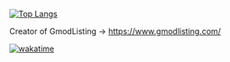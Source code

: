 
[![Top Langs](https://github-readme-stats.vercel.app/api/top-langs/?username=nykez&count_private=true&theme=dark&show_icons=true&layout=compact)](https://github.com/nykez)

Creator of GmodListing -> https://www.gmodlisting.com/

[![wakatime](https://wakatime.com/badge/user/c030108c-dac7-4cc4-ab67-90d5800e8c28.svg)](https://wakatime.com/@c030108c-dac7-4cc4-ab67-90d5800e8c28)

